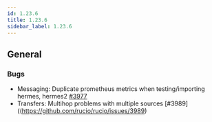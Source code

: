 ```yaml
---
id: 1.23.6
title: 1.23.6
sidebar_label: 1.23.6
---
```


## General

### Bugs

- Messaging: Duplicate prometheus metrics when testing/importing hermes, hermes2 [#3977](https://github.com/rucio/rucio/issues/3978)
- Transfers: Multihop problems with multiple sources [#3989]((https://github.com/rucio/rucio/issues/3989)
